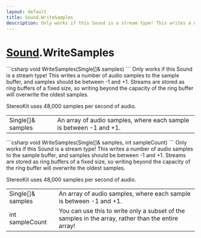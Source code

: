 ```yaml
---
layout: default
title: Sound.WriteSamples
description: Only works if this Sound is a stream type! This writes a number of audio samples to the sample buffer, and samples should be between -1 and +1. Streams are stored as ring buffers of a fixed size, so writing beyond the capacity of the ring buffer will overwrite the oldest samples.  StereoKit uses 48,000 samples per second of audio.
---
```

# [Sound]({{site.url}}/Pages/Reference/Sound.html).WriteSamples

<div class='signature' markdown='1'>
```csharp
void WriteSamples(Single[]& samples)
```
Only works if this Sound is a stream type! This writes
a number of audio samples to the sample buffer, and samples
should be between -1 and +1. Streams are stored as ring buffers
of a fixed size, so writing beyond the capacity of the ring
buffer will overwrite the oldest samples.

StereoKit uses 48,000 samples per second of audio.
</div>

|  |  |
|--|--|
|Single[]& samples|An array of audio samples, where each             sample is between -1 and +1.|

<div class='signature' markdown='1'>
```csharp
void WriteSamples(Single[]& samples, int sampleCount)
```
Only works if this Sound is a stream type! This writes
a number of audio samples to the sample buffer, and samples
should be between -1 and +1. Streams are stored as ring buffers
of a fixed size, so writing beyond the capacity of the ring
buffer will overwrite the oldest samples.

StereoKit uses 48,000 samples per second of audio.
</div>

|  |  |
|--|--|
|Single[]& samples|An array of audio samples, where each              sample is between -1 and +1.|
|int sampleCount|You can use this to write only a subset             of the samples in the array, rather than the entire array!|




